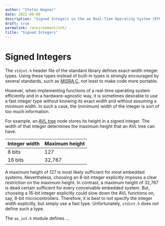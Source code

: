 ```yaml
---
author: "Stefan Wagner"
date: 2022-08-06
description: "Signed Integers in the ao Real-Time Operating System (RTOS)."
draft: true
permalink: /environment/int/
title: "Signed Integers"
---
```


# Signed Integers

The `stdint.h` header file of the standard library defines exact-width integer types. Using these types instead of built-in types is strongly encouraged by several standards, such as [MISRA C](https://en.wikipedia.org/wiki/MISRA_C), not least to make code more portable.

However, when implementing functions of a real-time operating system efficiently and in a hardware-agnostic way, it is sometimes desirable to use a fast integer type without knowing its exact width and without assuming a minimum width. In such a case, the (minimum) width of the integer is sort of too much information.

For example, an [AVL tree](avl.md) node stores its height in a signed integer. The width of that integer determines the maximum height that an AVL tree can have.

| Integer width | Maximum height |
|---------------|----------------|
| 8 bits | 127 |
| 16 bits | 32,767 |

A maximum height of 127 is most likely sufficient for most embedded systems. Nevertheless, choosing an 8-bit integer explicitly imposes a clear restriction on the maximum height. In contrast, a maximum height of 32,767 is dead certain sufficient for every conceivable embedded system. But, choosing a 16-bit integer explicitly could slow down the AVL functions on, say, 8-bit microcontrollers. Therefore, it is best to not specify the integer width explicitly, but simply use a fast type. Unfortunately, `stdint.h` does not define such a type.

The `ao_int.h` module defines ...

